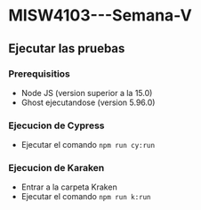 # MISW4103---Semana-V


## Ejecutar las pruebas

### Prerequisitios

- Node JS (version superior a la 15.0)
- Ghost ejecutandose (version 5.96.0)

### Ejecucion de Cypress
- Ejecutar el comando `npm run cy:run`

### Ejecucion de Karaken
- Entrar a la carpeta Kraken
- Ejecutar el comando `npm run k:run`
